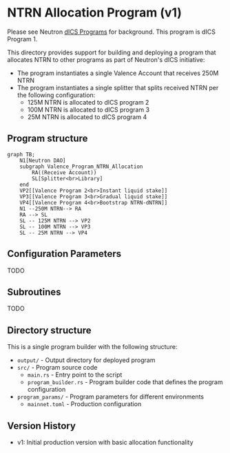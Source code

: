 # NTRN Allocation Program (v1)

Please see Neutron [dICS Programs](../../Neutron_dICS_Programs.md) for background. This program is dICS Program 1.

This directory provides support for building and deploying a program that allocates NTRN to other programs as part of Neutron's dICS initiative:
- The program instantiates a single Valence Account that receives 250M NTRN
- The program instantiates a single splitter that splits received NTRN per the following configuration:
    - 125M NTRN is allocated to dICS program 2
    - 100M NTRN is allocated to dICS program 3
    - 25M NTRN is allocated to dICS program 4

## Program structure
```mermaid
graph TB;
    N1[Neutron DAO]
    subgraph Valence_Program_NTRN_Allocation
        RA((Receive Account))
        SL[Splitter<br>Library]
    end
    VP2[[Valence Program 2<br>Instant liquid stake]]
    VP3[[Valence Program 3<br>Gradual liquid stake]]
    VP4[[Valence Program 4<br>Bootstrap NTRN-dNTRN]]
    N1 --250M NTRN--> RA
    RA --> SL
    SL -- 125M NTRN --> VP2
    SL -- 100M NTRN --> VP3
    SL -- 25M NTRN --> VP4
```

## Configuration Parameters
TODO

## Subroutines
TODO

## Directory structure

This is a single program builder with the following structure:

- `output/` - Output directory for deployed program
- `src/` - Program source code
    - `main.rs` - Entry point to the script
    - `program_builder.rs` - Program builder code that defines the program configuration
- `program_params/` - Program parameters for different environments
    - `mainnet.toml` - Production configuration

## Version History

- v1: Initial production version with basic allocation functionality